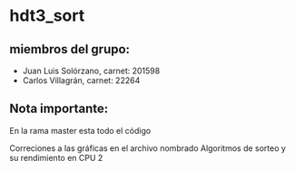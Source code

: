 # hdt3_sort

## miembros del grupo:
- Juan Luis Solórzano, carnet: 201598
- Carlos Villagrán, carnet: 22264

## Nota importante:
En la rama master esta todo el código

Correciones a las gráficas en el archivo nombrado Algoritmos de sorteo y su rendimiento en CPU 2
